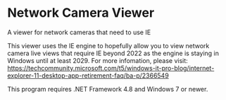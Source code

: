 # Network Camera Viewer
A viewer for network cameras that need to use IE

This viewer uses the IE engine to hopefully allow you to view network camera live views that require IE beyond 2022 as the engine is staying in Windows until at least 2029.
For more infomation, please visit: https://techcommunity.microsoft.com/t5/windows-it-pro-blog/internet-explorer-11-desktop-app-retirement-faq/ba-p/2366549

This program requires .NET Framework 4.8 and Windows 7 or newer.
